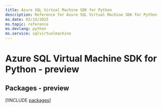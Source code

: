 ```yaml
---
title: Azure SQL Virtual Machine SDK for Python
description: Reference for Azure SQL Virtual Machine SDK for Python
ms.date: 03/14/2025
ms.topic: reference
ms.devlang: python
ms.service: sqlvirtualmachine
---
```

# Azure SQL Virtual Machine SDK for Python - preview
## Packages - preview
[!INCLUDE [packages](sql-virtual-machine-index.md)]